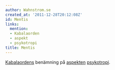 ```yaml
---
author: Wahnstrom.se
created_at: '2011-12-28T20:12:08Z'
id: Mentis
links:
  mention:
  - Kabalaorden
  - aspekt
  - psykotropi
title: Mentis
---
```


[Kabalaordens] benämning på [aspekten][] [psykotropi].

  [Kabalaordens]: Kabalaorden
  [aspekten]: aspekt
  [psykotropi]: psykotropi
